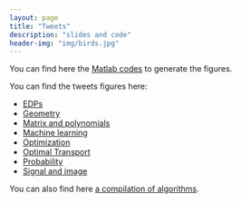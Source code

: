 ```yaml
---
layout: page
title: "Tweets"
description: "slides and code"
header-img: "img/birds.jpg"
---
```


You can find here the [Matlab codes](https://github.com/mathematical-tours/mathematical-tours.github.io/tree/master/tweets-sources/codes) to generate the figures.

You can find the tweets figures here:
- [EDPs](tweets-sources/tweets-edp.pdf)
- [Geometry](tweets-sources/tweets-geometry.pdf)
- [Matrix and polynomials](tweets-sources/tweets-matrix.pdf)
- [Machine learning](tweets-sources/tweets-ml-ip.pdf)
- [Optimization](tweets-sources/tweets-optimization.pdf)
- [Optimal Transport](tweets-sources/tweets-ot.pdf)
- [Probability](tweets-sources/tweets-probability.pdf)
- [Signal and image](tweets-sources/tweets-signal-image.pdf)

You can also find here [a compilation of algorithms](algorithms/).
